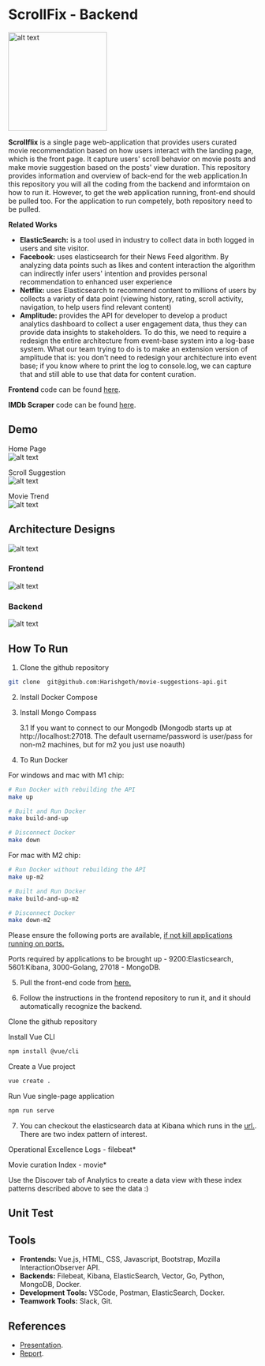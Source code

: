 # ScrollFix - Backend
<img src="https://github.com/mnguyen0226/movie-suggestions-front-end/blob/main/docs/scrollflix_logo.png" alt="alt text" width="200">


**Scrollflix** is a single page web-application that provides users curated movie recommendation based on how users interact with the landing page, which is the front page. It capture users' scroll behavior on movie posts and make movie suggestion based on the posts' view duration. This repository provides information and overview of back-end for the web application.In this repository you will all the coding from the backend and informtaion on how to run it. However, to get the web application running, front-end should be pulled too. For the application to run competely, both repository need to be pulled.


**Related Works**
- **ElasticSearch:** is a tool used in industry to collect data in both logged in users and site visitor.
- **Facebook:** uses elasticsearch for their News Feed algorithm. By analyzing data points such as likes and content interaction the algorithm can indirectly infer users' intention and provides personal recommendation to enhanced user experience
- **Netflix:** uses Elasticsearch to recommend content to millions of users by collects a variety of data point (viewing history, rating, scroll activity, navigation, to help users find relevant content)
- **Amplitude:** provides the API for developer to develop a product analytics dashboard to collect a user engagement data, thus they can provide data insights to stakeholders. To do this, we need to require a redesign the entire architecture from event-base system into a log-base system. What our team trying to do is to make an extension version of amplitude that is: you don't need to redesign your architecture into event base; if you know where to print the log to console.log, we can capture that and still able to use that data for content curation.


**Frontend** code can be found [here](https://github.com/mnguyen0226/movie-suggestions-frontend).

**IMDb Scraper** code can be found [here](https://github.com/Harishgeth/imdb-scraping).

## Demo
Home Page
<br/>
<img src="https://github.com/mnguyen0226/movie-suggestions-front-end/blob/main/docs/home_page.gif" alt="alt text">

Scroll Suggestion
<br/>
<img src="https://github.com/mnguyen0226/movie-suggestions-front-end/blob/main/docs/movie_suggestion.gif" alt="alt text">

Movie Trend
<br/>
<img src="https://github.com/mnguyen0226/movie-suggestions-front-end/blob/main/docs/movie_trend.gif" alt="alt text">

## Architecture Designs
<img src="https://github.com/mnguyen0226/movie-suggestions-front-end/blob/main/docs/overall_arc.png" alt="alt text">


### Frontend
<img src="https://github.com/mnguyen0226/movie-suggestions-front-end/blob/main/docs/frontend_arc.png" alt="alt text">

### Backend
<img src="https://github.com/mnguyen0226/movie-suggestions-front-end/blob/main/docs/backend_arc.png" alt="alt text">


## How To Run
1. Clone the github repository
```sh
git clone  git@github.com:Harishgeth/movie-suggestions-api.git 
```
2. Install Docker Compose

3. Install Mongo Compass

    3.1 If you want to connect to our Mongodb (Mongodb starts up at http://localhost:27018. The default username/password is user/pass for non-m2 machines, but for m2 you just use noauth)

4. To Run Docker

 For windows and mac with M1 chip:
        

```sh
# Run Docker with rebuilding the API
make up

# Built and Run Docker
make build-and-up

# Disconnect Docker
make down
```

For mac with M2 chip:
        

```sh
# Run Docker without rebuilding the API
make up-m2

# Built and Run Docker
make build-and-up-m2

# Disconnect Docker
make down-m2
```

Please ensure the following ports are available, [if not kill applications running on ports.](https://stackoverflow.com/questions/11583562/how-to-kill-a-process-running-on-particular-port-in-linux) 

Ports required by applications to be brought up - 9200:Elasticsearch, 5601:Kibana, 3000-Golang, 27018 - MongoDB.

5. Pull the front-end code from [here.](https://github.com/mnguyen0226/movie-suggestions-frontend)

6. Follow the instructions in the frontend repository to run it, and it should automatically recognize the backend.

Clone the github repository

Install Vue CLI
```sh
npm install @vue/cli
```

Create a Vue project
```sh
vue create .
```

Run Vue single-page application
```sh
npm run serve
```

7. You can checkout the elasticsearch data at Kibana which runs in the [url.](http://localhost:5601/app/kibana). There are two index pattern of interest.

Operational Excellence Logs - filebeat*

Movie curation Index - movie*

Use the Discover tab of Analytics to create a data view with these index patterns described above to see the data :)

## Unit Test

## Tools
- **Frontends:** Vue.js, HTML, CSS, Javascript, Bootstrap, Mozilla InteractionObserver API.
- **Backends:** Filebeat, Kibana, ElasticSearch, Vector, Go, Python, MongoDB, Docker.
- **Development Tools:** VSCode, Postman, ElasticSearch, Docker.
- **Teamwork Tools:** Slack, Git.

## References
- [Presentation](https://github.com/mnguyen0226/movie-suggestions-front-end/blob/main/docs/presentation.pdf).
- [Report]().

